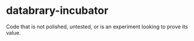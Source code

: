 # databrary-incubator

Code that is not polished, untested, or is an experiment looking to prove its value.
